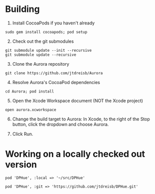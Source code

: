 
Building
==================

1. Install CocoaPods if you haven't already 

```
sudo gem install cocoapods; pod setup
```

2. Check out the git submodules

```
git submodule update --init --recursive
git submodule update --recursive
```

3. Clone the Aurora repository

```
git clone https://github.com/jtdreisb/Aurora
```

4. Resolve Aurora's CocoaPod dependencies

```
cd Aurora; pod install
```

5. Open the Xcode Workspace document (NOT the Xcode project) 

```
open aurora.xcworkspace
```

6. Change the build target to Aurora: In Xcode, to the right of the Stop button, click the dropdown and choose Aurora.

7. Click Run.

Working on a locally checked out version 
====
```
pod 'DPHue', :local => '~/src/DPHue'
```


```
pod 'DPHue', :git => 'https://github.com/jtdreisb/DPHue.git'
```